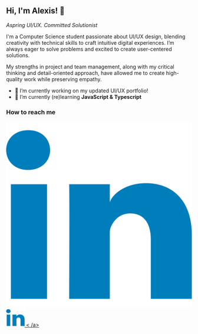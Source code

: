 ## Hi, I'm Alexis! 👋
*Aspring UI/UX. Committed Solutionist*

I'm a Computer Science student passionate about UI/UX design, blending creativity with technical skills to craft intuitive digital experiences. I’m always eager to solve problems and excited to create user-centered solutions. 

My strengths in project and team management, along with my critical thinking and detail-oriented approach, have allowed me to create high-quality work while preserving empathy.

- 🔭 I’m currently working on my updated UI/UX portfolio!
- 🌱 I’m currently (re)learning **JavaScript & Typescript**

### How to reach me
[![LinkedIn](linkedin-color-svgrepo-com.svg)](https://www.linkedin.com/in/lexharriet/)
<a href="https://www.linkedin.com/in/lexharriet/"> <img src="linkedin-color-svgrepo-com.svg" alt="LinkedIn of Lex Harriet" width="50" height="50"> < /a>

<!--
**lexhari/lexhari** is a ✨ _special_ ✨ repository because its `README.md` (this file) appears on your GitHub profile.

Here are some ideas to get you started:

- 🔭 I’m currently working on ...
- 🌱 I’m currently learning ...
- 👯 I’m looking to collaborate on ...
- 🤔 I’m looking for help with ...
- 💬 Ask me about ...
- 📫 How to reach me: ...
- 😄 Pronouns: ...
- ⚡ Fun fact: ...
-->
